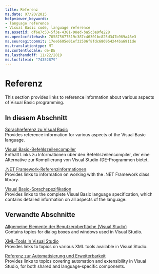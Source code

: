 ```yaml
---
title: Referenz
ms.date: 07/20/2015
helpviewer_keywords:
- language reference
- Visual Basic code, language reference
ms.assetid: df6e7c50-5f3e-4381-98ed-ba5c3e9fe228
ms.openlocfilehash: 705875677519c387c46301bc825d347b969a46e3
ms.sourcegitcommit: 17ee6605e01ef32506f8fdc686954244ba6911de
ms.translationtype: MT
ms.contentlocale: de-DE
ms.lasthandoff: 11/22/2019
ms.locfileid: "74352879"
---
```

# <a name="reference-visual-basic"></a>Referenz
This section provides links to reference information about various aspects of Visual Basic programming.  
  
## <a name="in-this-section"></a>In diesem Abschnitt  
 [Sprachreferenz zu Visual Basic](../../visual-basic/language-reference/index.md)  
 Provides reference information for various aspects of the Visual Basic language.  
  
 [Visual Basic-Befehlszeilencompiler](../../visual-basic/reference/command-line-compiler/index.md)  
 Enthält Links zu Informationen über den Befehlszeilencompiler, der eine Alternative zur Kompilierung von Visual Studio-IDE-Programmen bietet.  
  
 [.NET Framework-Referenzinformationen](../../visual-basic/reference/net-framework-reference-information.md)  
 Provides links to information on working with the .NET Framework class library.  
  
 [Visual Basic-Sprachspezifikation](../../visual-basic/reference/language-specification/index.md)  
 Provides links to the complete Visual Basic language specification, which contains detailed information on all aspects of the language.  
  
## <a name="related-sections"></a>Verwandte Abschnitte  
 [Allgemeine Elemente der Benutzeroberfläche (Visual Studio)](/visualstudio/ide/reference/general-user-interface-elements-visual-studio)  
 Contains topics for dialog boxes and windows used in Visual Studio.  
  
 [XML-Tools in Visual Studio](/visualstudio/xml-tools/xml-tools-in-visual-studio)  
 Provides links to topics on various XML tools available in Visual Studio.  
  
 [Referenz zur Automatisierung und Erweiterbarkeit](/visualstudio/extensibility/extensibility-in-visual-studio?view=vs-2015)  
 Provides links to topics covering automation and extensibility in Visual Studio, for both shared and language-specific components.
